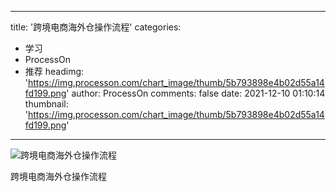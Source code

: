 
---
title: '跨境电商海外仓操作流程'
categories: 
 - 学习
 - ProcessOn
 - 推荐
headimg: 'https://img.processon.com/chart_image/thumb/5b793898e4b02d55a14fd199.png'
author: ProcessOn
comments: false
date: 2021-12-10 01:10:14
thumbnail: 'https://img.processon.com/chart_image/thumb/5b793898e4b02d55a14fd199.png'
---

<div>   
<img class="thumb" alt="跨境电商海外仓操作流程" src="https://img.processon.com/chart_image/thumb/5b793898e4b02d55a14fd199.png" referrerpolicy="no-referrer">
<p>跨境电商海外仓操作流程</p>  
</div>
            